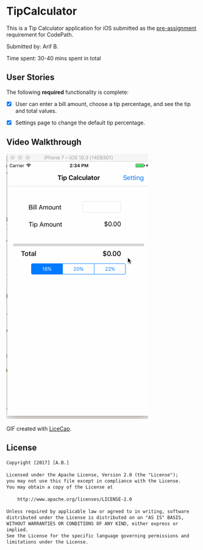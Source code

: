 # TipCalculator

This is a Tip Calculator application for iOS submitted as the [pre-assignment](https://gist.github.com/arfsft/tip) requirement for CodePath.


Submitted by: Arif B.

Time spent: 30-40 mins  spent in total

## User Stories

The following **required** functionality is complete:

* [x] User can enter a bill amount, choose a tip percentage, and see the tip and total values.
* [x] Settings page to change the default tip percentage.


## Video Walkthrough 

<img src='https://github.com/arfsft/tip/blob/master/Untitled.gif' title='Video Walkthrough' width='' alt='Video Walkthrough' />
 

GIF created with [LiceCap](http://www.cockos.com/licecap/).
 

## License

    Copyright [2017] [A.B.]

    Licensed under the Apache License, Version 2.0 (the "License");
    you may not use this file except in compliance with the License.
    You may obtain a copy of the License at

        http://www.apache.org/licenses/LICENSE-2.0

    Unless required by applicable law or agreed to in writing, software
    distributed under the License is distributed on an "AS IS" BASIS,
    WITHOUT WARRANTIES OR CONDITIONS OF ANY KIND, either express or implied.
    See the License for the specific language governing permissions and
    limitations under the License.
